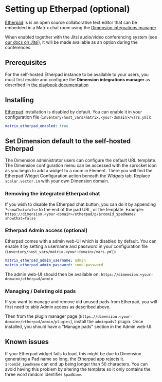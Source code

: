 # Setting up Etherpad (optional)

[Etherpad](https://etherpad.org) is is an open source collaborative text editor that can be embedded in a Matrix chat room using the [Dimension integrations manager](https://dimension.t2bot.io)

When enabled together with the Jitsi audio/video conferencing system (see [our docs on Jitsi](configuring-playbook-jitsi.md)), it will be made available as an option during the conferences.

## Prerequisites

For the self-hosted Etherpad instance to be available to your users, you must first enable and configure the **Dimension integrations manager** as described in [the playbook documentation](configuring-playbook-dimension.md)

## Installing

[Etherpad](https://etherpad.org) installation is disabled by default. You can enable it in your configuration file (`inventory/host_vars/matrix.<your-domain>/vars.yml`):

```yaml
matrix_etherpad_enabled: true
```

## Set Dimension default to the self-hosted Etherpad

The Dimension administrator users can configure the default URL template. The Dimension configuration menu can be accessed with the sprocket icon as you begin to add a widget to a room in Element. There you will find the Etherpad Widget Configuration action beneath the _Widgets_ tab. Replace `scalar.vector.im` with your own Dimension domain.

### Removing the integrated Etherpad chat

If you wish to disable the Etherpad chat button, you can do it by appending `?showChat=false` to the end of the pad URL, or the template.
Example: `https://dimension.<your-domain>/etherpad/p/$roomId_$padName?showChat=false`

### Etherpad Admin access (optional)

Etherpad comes with a admin web-UI which is disabled by default. You can enable it by setting a username and password in your configuration file (`inventory/host_vars/matrix.<your-domain>/vars.yml`):

```yaml
matrix_etherpad_admin_username: admin
matrix_etherpad_admin_password: some-password
```

The admin web-UI should then be available on: `https://dimension.<your-domain>/etherpad/admin`

### Managing / Deleting old pads

If you want to manage and remove old unused pads from Etherpad, you will first need to able Admin access as described above.

Then from the plugin manager page (`https://dimension.<your-domain>/etherpad/admin/plugins`), install the `adminpads2` plugin. Once installed, you should have a "Manage pads" section in the Admin web-UI.

## Known issues

If your Etherpad widget fails to load, this might be due to Dimension generating a Pad name so long, the Etherpad app rejects it.
`$roomId_$padName` can end up being longer than 50 characters. You can avoid having this problem by altering the template so it only contains the three word random identifier `$padName`.
